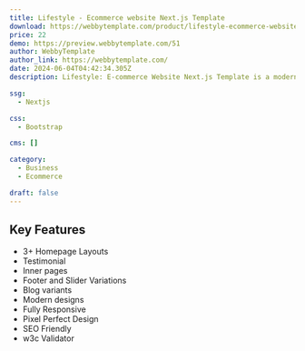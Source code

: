 ```yaml
---
title: Lifestyle - Ecommerce website Next.js Template
download: https://webbytemplate.com/product/lifestyle-ecommerce-website-nextjs-template 
price: 22
demo: https://preview.webbytemplate.com/51
author: WebbyTemplate
author_link: https://webbytemplate.com/
date: 2024-06-04T04:42:34.305Z
description: Lifestyle: E-commerce Website Next.js Template is a modern, fully responsive template designed for fashion and lifestyle online stores. Built with Next.js, it ensures fast loading times and optimized performance.

ssg: 
  - Nextjs

css: 
  - Bootstrap

cms: []

category:
  - Business
  - Ecommerce

draft: false
---
```


## Key Features

- 3+ Homepage Layouts
- Testimonial
- Inner pages
- Footer and Slider Variations
- Blog variants
- Modern designs
- Fully Responsive
- Pixel Perfect Design
- SEO Friendly
- w3c Validator
